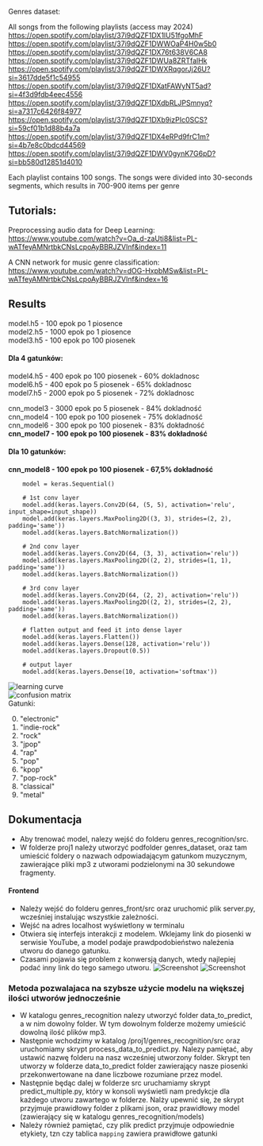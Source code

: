 Genres dataset:

All songs from the following playlists (access may 2024)  
https://open.spotify.com/playlist/37i9dQZF1DX1lU51fgoMhF  
https://open.spotify.com/playlist/37i9dQZF1DWWOaP4H0w5b0  
https://open.spotify.com/playlist/37i9dQZF1DX76t638V6CA8  
https://open.spotify.com/playlist/37i9dQZF1DWUa8ZRTfalHk
https://open.spotify.com/playlist/37i9dQZF1DWXRqgorJj26U?si=3617dde5f1c54955  
https://open.spotify.com/playlist/37i9dQZF1DXatFAWyNT5ad?si=4f3d9fdb4eec4556  
https://open.spotify.com/playlist/37i9dQZF1DXdbRLJPSmnyq?si=a7317c6426f84977  
https://open.spotify.com/playlist/37i9dQZF1DXb9izPIc0SCS?si=59cf01b1d88b4a7a  
https://open.spotify.com/playlist/37i9dQZF1DX4eRPd9frC1m?si=4b7e8c0bdcd44569  
https://open.spotify.com/playlist/37i9dQZF1DWV0gynK7G6pD?si=bb580d12851d4010  


Each playlist contains 100 songs. The songs were divided into 30-seconds  segments, which results in 700-900 items per genre


## Tutorials: ##
Preprocessing audio data for Deep Learning:  
https://www.youtube.com/watch?v=Oa_d-zaUti8&list=PL-wATfeyAMNrtbkCNsLcpoAyBBRJZVlnf&index=11

A CNN network for music genre classification:  
https://www.youtube.com/watch?v=dOG-HxpbMSw&list=PL-wATfeyAMNrtbkCNsLcpoAyBBRJZVlnf&index=16

## Results
model.h5 - 100 epok po 1 piosence  
model2.h5 - 1000 epok po 1 piosence  
model3.h5 - 100 epok po 100 piosenek  
#### Dla 4 gatunków:
model4.h5 - 400 epok po 100 piosenek  - 60% dokladnosc  
model6.h5 - 400 epok po 5 piosenek - 65% dokladnosc  
model7.h5 - 2000 epok po 5 piosenek - 72% dokladnosc

cnn_model3 - 3000 epok po 5 piosenek - 84% dokladność  
cnn_model4 - 100 epok po 100 piosenek - 75% dokladność  
cnn_model6 - 300 epok po 100 piosenek - 83% dokładność  
**cnn_model7 - 100 epok po 100 piosenek - 83% dokładność**


#### Dla 10 gatunków:
**cnn_model8 - 100 epok po 100 piosenek - 67,5% dokładność**

```
    model = keras.Sequential()

    # 1st conv layer
    model.add(keras.layers.Conv2D(64, (5, 5), activation='relu', input_shape=input_shape))
    model.add(keras.layers.MaxPooling2D((3, 3), strides=(2, 2), padding='same'))
    model.add(keras.layers.BatchNormalization())

    # 2nd conv layer
    model.add(keras.layers.Conv2D(64, (3, 3), activation='relu'))
    model.add(keras.layers.MaxPooling2D((2, 2), strides=(1, 1), padding='same'))
    model.add(keras.layers.BatchNormalization())

    # 3rd conv layer
    model.add(keras.layers.Conv2D(64, (2, 2), activation='relu'))
    model.add(keras.layers.MaxPooling2D((2, 2), strides=(2, 2), padding='same'))
    model.add(keras.layers.BatchNormalization())

    # flatten output and feed it into dense layer
    model.add(keras.layers.Flatten())
    model.add(keras.layers.Dense(128, activation='relu'))
    model.add(keras.layers.Dropout(0.5))

    # output layer
    model.add(keras.layers.Dense(10, activation='softmax'))
```

![learning curve](genres_recognition/plots/cnn_model_8.png)  
![confusion matrix](genres_recognition/plots/confusion_matrix_8.png)  
Gatunki:


0. "electronic"
1. "indie-rock"
2. "rock"
3. "jpop"
4. "rap"
5. "pop"
6. "kpop"
7. "pop-rock"
8. "classical"
9. "metal"



## Dokumentacja

* Aby trenować model, nalezy wejść do folderu genres_recognition/src.  
* W folderze proj1 należy utworzyć podfolder genres_dataset, oraz tam umieścić foldery o nazwach odpowiadającym
gatunkom muzycznym, zawierające pliki mp3 z utworami podzielonymi na 30 sekundowe fragmenty.  

#### Frontend
* Należy wejść do folderu genres_front/src oraz uruchomić plik server.py,
 wcześniej instalując wszystkie zależności.
* Wejść na adres localhost wyświetlony w terminalu
* Otwiera się interfejs interakcji z modelem. Wklejamy link do piosenki
w serwisie YouTube, a model podaje prawdpodobieństwo należenia utworu
do danego gatunku.
* Czasami pojawia się problem z konwersją danych, wtedy najlepiej podać
inny link do tego samego utworu.
![Screenshot](ss1.png)
![Screenshot](ss2.png)


### Metoda pozwalajaca na szybsze użycie modelu na większej ilości utworów jednocześnie
* W katalogu genres_recognition nalezy utworzyć folder data_to_predict, a w nim dowolny folder. W tym dowolnym folderze możemy umieścić dowolną ilość plików mp3.
* Następnie wchodzimy w katalog /proj1/genres_recognition/src oraz uruchomiamy skrypt process_data_to_predict.py. Nalezy pamiętać, aby ustawić nazwę folderu na nasz wcześniej utworzony folder. Skrypt ten utworzy w folderze data_to_predict folder zawierający nasze piosenki przekonwertowane na dane liczbowe rozumiane przez model.
* Następnie będąc dalej w folderze src uruchamiamy skrypt predict_multiple.py, który w konsoli wyświetli nam predykcje dla każdego utworu zawartego w folderze. Nalży upewnić się, że skrypt przyjmuje prawidłowy folder z plikami json, oraz prawidłowy model (zawierający się w katalogu genres_recognition/models)
* Należy również pamiętać, czy plik predict przyjmuje odpowiednie etykiety,
tzn czy tablica `mapping` zawiera prawidłowe gatunki